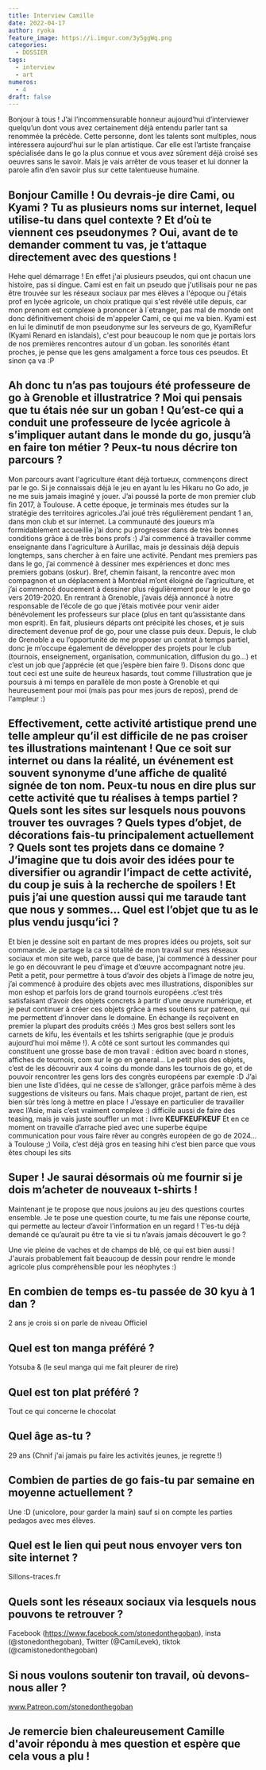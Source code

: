 ```yaml
---
title: Interview Camille
date: 2022-04-17
author: ryoka
feature_image: https://i.imgur.com/3y5ggWq.png
categories:
  - DOSSIER
tags:
  - interview
  - art
numeros: 
  - 4
draft: false
---
```


Bonjour à tous ! J’ai l’incommensurable honneur aujourd’hui d’interviewer quelqu’un dont vous avez certainement déjà entendu parler tant sa renommée la précède. Cette personne, dont les talents sont multiples, nous intéressera aujourd’hui sur le plan artistique. Car elle est l’artiste française spécialisée dans le go la plus connue et vous avez sûrement déjà croisé ses oeuvres sans le savoir. Mais je vais arrêter de vous teaser et lui donner la parole afin d’en savoir plus sur cette talentueuse humaine.
<!--more-->

## Bonjour Camille ! Ou devrais-je dire Cami, ou Kyami ? Tu as plusieurs noms sur internet, lequel utilise-tu dans quel contexte ? Et d’où te viennent ces pseudonymes ? Oui, avant de te demander comment tu vas, je t’attaque directement avec des questions !  

Hehe quel démarrage ! En effet j'ai plusieurs pseudos, qui ont chacun une histoire, pas si dingue. Cami est en fait un pseudo que j'utilisais pour ne pas être trouvée sur les réseaux sociaux par mes élèves a l'époque ou j'étais prof en lycée agricole, un choix pratique qui s'est révélé utile depuis, car mon prenom est complexe à prononcer à l´etranger, pas mal de monde ont donc définitivement choisi de m'appeler Cami, ce qui me va bien. Kyami est en lui le diminutif de mon pseudonyme sur les serveurs de go, KyamiRefur (Kyami Renard en islandais), c'est pour beaucoup le nom que je portais lors de nos premières rencontres autour d´un goban. les sonorités étant proches, je pense que les gens amalgament a force tous ces pseudos.
Et sinon ça va :P  

## Ah donc tu n’as pas toujours été professeure de go à Grenoble et illustratrice ? Moi qui pensais que tu étais née sur un goban ! Qu’est-ce qui a conduit une professeure de lycée agricole à s’impliquer autant dans le monde du go, jusqu’à en faire ton métier ? Peux-tu nous décrire ton parcours ?  

Mon  parcours avant l'agriculture étant déjà tortueux, commençons direct par le go. Si je connaissais déjà le jeu en ayant lu les Hikaru no Go ado, je ne me suis jamais imaginé y jouer. J’ai poussé la porte de mon premier club fin 2017, à Toulouse. A cette époque, je terminais mes études sur la stratégie des territoires agricoles.J’ai joué très régulièrement pendant 1 an, dans mon club et sur internet. La communauté des joueurs m’a formidablement accueillie j’ai donc pu progresser dans de très bonnes conditions grâce à de très bons profs :) J’ai commencé à travailler comme enseignante dans l'agriculture à Aurillac, mais je dessinais déjà depuis longtemps, sans chercher à en faire une activité. Pendant mes premiers pas dans le go, j’ai commencé à dessiner mes expériences et donc mes premiers gobans (oskur). Bref, chemin faisant, la rencontre avec mon compagnon et un déplacement à Montréal m’ont éloigné de l’agriculture, et j’ai commencé doucement à dessiner plus régulièrement pour le jeu de go vers 2019-2020. 
En rentrant à Grenoble, j’avais déjà annoncé à notre responsable de l’école de go que j’étais motivée pour venir aider bénévolement les professeurs sur place (plus en tant qu’assistante dans mon esprit). En fait, plusieurs départs ont précipité les choses, et je suis directement devenue prof de go, pour une classe puis deux. Depuis, le club de Grenoble a eu l’opportunité de me proposer un contrat à temps partiel, donc je m’occupe également de développer des projets pour le club (tournois, enseignement, organisation, communication, diffusion du go…) et c’est un job que j’apprécie (et que j’espère bien faire !).
Disons donc que tout ceci est une suite de heureux hasards, tout comme l’illustration que je poursuis à mi temps en parallèle de mon poste à Grenoble et qui heureusement pour moi (mais pas pour mes jours de repos), prend de l'ampleur :)  

## Effectivement, cette activité artistique prend une telle ampleur qu’il est difficile de ne pas croiser tes illustrations maintenant ! Que ce soit sur internet ou dans la réalité, un événement est souvent synonyme d’une affiche de qualité signée de ton nom. Peux-tu nous en dire plus sur cette activité que tu réalises à temps partiel ? Quels sont les sites sur lesquels nous pouvons trouver tes ouvrages ? Quels types d’objet, de décorations fais-tu principalement actuellement ? Quels sont tes projets dans ce domaine ? J’imagine que tu dois avoir des idées pour te diversifier ou agrandir l’impact de cette activité, du coup je suis à la recherche de spoilers ! Et puis j’ai une question aussi qui me taraude tant que nous y sommes… Quel est l’objet que tu as le plus vendu jusqu’ici ?  

Et bien je dessine soit en partant de mes propres idées ou projets, soit sur commande. Je partage la ca si totalité de mon travail sur mes réseaux sociaux et mon site web, parce que de base, j’ai commencé à dessiner pour le go en découvrant le peu d’image et d’œuvre accompagnant notre jeu.
Petit a petit, pour permettre à tous d’avoir des objets à l’image de notre jeu, j’ai commencé à produire des objets avec mes illustrations, disponibles sur mon eshop et parfois lors de grand tournois européens .c’est très satisfaisant d’avoir des objets concrets à partir d’une œuvre numérique, et je peut continuer à créer ces objets grâce à mes soutiens sur patreon, qui me permettent d’innover dans le domaine.
En échange ils reçoivent en premier la plupart des produits créés :)
Mes gros best sellers sont les carnets de kifu, les éventails et les tshirts serigraphie (que je produis aujourd’hui moi même !). A côté ce sont surtout les commandes qui constituent une grosse base de mon travail : édition avec board n stones, affiches de tournois, com sur le go en general…
Le petit plus des objets, c’est de les découvrir aux 4 coins du monde dans les tournois de go, et de pouvoir rencontrer les gens lors des congrès européens par exemple :D
J’ai bien une liste d’idées, qui ne cesse de s’allonger, grâce parfois même à des suggestions de visiteurs ou fans. Mais chaque projet, partant de rien, est bien sûr très long à mettre en place ! J’essaye en particulier de travailler avec l’Asie, mais c’est vraiment complexe :) difficile aussi de faire des teasing, mais je vais juste souffler un mot : livre **KEUFKEUFKEUF**
Et en ce moment on travaille d’arrache pied avec une superbe équipe communication pour vous faire rêver au congrès européen de go de 2024… à Toulouse ;)
Voila, c’est déjà gros en teasing hihi c’est bien parce que vous êtes choupi les sits  

## Super ! Je saurai désormais où me fournir si je dois m’acheter de nouveaux t-shirts ! 
Maintenant je te propose que nous jouions au jeu des questions courtes ensemble. Je te pose une question courte, tu me fais une réponse courte, qui permette au lecteur d’avoir l’information en un regard ! T’es-tu déjà demandé ce qu’aurait pu être ta vie si tu n’avais jamais découvert le go ?  

Une vie pleine de vaches et de champs de blé, ce qui est bien aussi ! J'aurais probablement fait beaucoup de dessin pour rendre le monde agricole plus compréhensible pour les néophytes :)  

## En combien de temps es-tu passée de 30 kyu à 1 dan ?  
2 ans je crois si on parle de niveau Officiel  

## Quel est ton manga préféré ?  
Yotsuba & (le seul manga qui me fait pleurer de rire)  

## Quel est ton plat préféré ?  
Tout ce qui concerne le chocolat  

## Quel âge as-tu ?  
29 ans (Chnif j'ai jamais pu faire les activités jeunes, je regrette !)  

## Combien de parties de go fais-tu par semaine en moyenne actuellement ?  
Une :D (unicolore, pour garder la main) sauf si on compte les parties pedagos avec mes élèves.  

## Quel est le lien qui peut nous envoyer vers ton site internet ?  
Sillons-traces.fr  

## Quels sont les réseaux sociaux via lesquels nous pouvons te retrouver ?  
Facebook (https://www.facebook.com/stonedonthegoban), insta (@stonedonthegoban), Twitter (@CamiLevek), tiktok (@camistonedonthegoban)  

## Si nous voulons soutenir ton travail, où devons-nous aller ?  
www.Patreon.com/stonedonthegoban  

## Je remercie bien chaleureusement Camille d'avoir répondu à mes question et espère que cela vous a plu !
